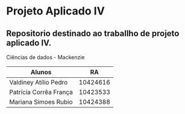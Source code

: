 # Projeto Aplicado IV
## Repositorio destinado ao traballho de projeto aplicado IV. 
Ciências de dados - Mackenzie

| Alunos | RA |
| --- | --- |
| Valdiney Atílio Pedro | 10424616 |
| Patrícia Corrêa França | 10423533 |
| Mariana Simoes Rubio | 10424388 |
